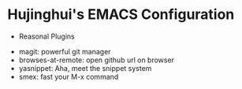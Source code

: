 Hujinghui's EMACS Configuration
==========================================================================

* Reasonal Plugins

- magit: powerful git manager
- browses-at-remote: open github url on browser
- yasnippet: Aha, meet the snippet system
- smex: fast your M-x command
